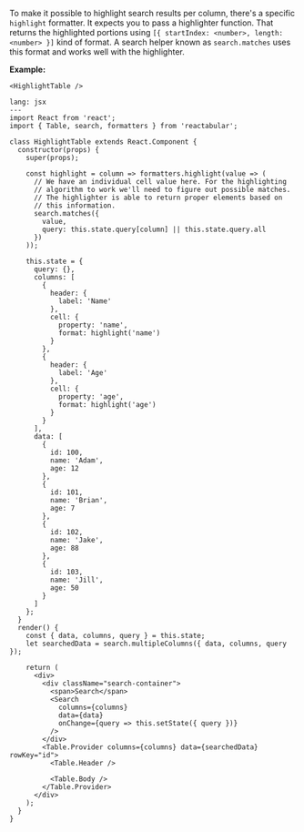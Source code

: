 To make it possible to highlight search results per column, there's a specific `highlight` formatter. It expects you to pass a highlighter function. That returns the highlighted portions using `[{ startIndex: <number>, length: <number> }]` kind of format. A search helper known as `search.matches` uses this format and works well with the highlighter.

**Example:**

```react
<HighlightTable />
```

```code
lang: jsx
---
import React from 'react';
import { Table, search, formatters } from 'reactabular';

class HighlightTable extends React.Component {
  constructor(props) {
    super(props);

    const highlight = column => formatters.highlight(value => (
      // We have an individual cell value here. For the highlighting
      // algorithm to work we'll need to figure out possible matches.
      // The highlighter is able to return proper elements based on
      // this information.
      search.matches({
        value,
        query: this.state.query[column] || this.state.query.all
      })
    ));

    this.state = {
      query: {},
      columns: [
        {
          header: {
            label: 'Name'
          },
          cell: {
            property: 'name',
            format: highlight('name')
          }
        },
        {
          header: {
            label: 'Age'
          },
          cell: {
            property: 'age',
            format: highlight('age')
          }
        }
      ],
      data: [
        {
          id: 100,
          name: 'Adam',
          age: 12
        },
        {
          id: 101,
          name: 'Brian',
          age: 7
        },
        {
          id: 102,
          name: 'Jake',
          age: 88
        },
        {
          id: 103,
          name: 'Jill',
          age: 50
        }
      ]
    };
  }
  render() {
    const { data, columns, query } = this.state;
    let searchedData = search.multipleColumns({ data, columns, query });

    return (
      <div>
        <div className="search-container">
          <span>Search</span>
          <Search
            columns={columns}
            data={data}
            onChange={query => this.setState({ query })}
          />
        </div>
        <Table.Provider columns={columns} data={searchedData} rowKey="id">
          <Table.Header />

          <Table.Body />
        </Table.Provider>
      </div>
    );
  }
}
```
